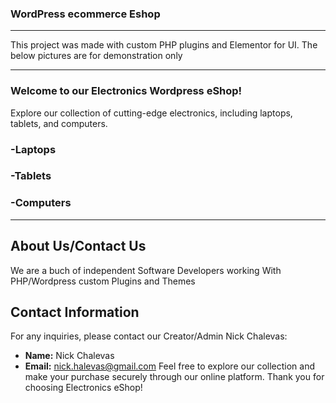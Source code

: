 ### WordPress ecommerce Eshop
------------------------------------------------------------------------
This  project was made with custom PHP plugins  and Elementor for UI. The below pictures are for demonstration only

------------------------------------------------------------------------
### Welcome to our Electronics Wordpress eShop!

Explore our collection of cutting-edge electronics, including laptops, tablets, and computers.

### -Laptops

### -Tablets

### -Computers

-----------------------------------------------------------------------
 
## About Us/Contact Us

We are a buch of independent Software Developers working With PHP/Wordpress custom Plugins and Themes

## Contact Information

For any inquiries, please contact our Creator/Admin Nick Chalevas:

- **Name:** Nick Chalevas
- **Email:** nick.halevas@gmail.com
Feel free to explore our collection and make your purchase securely through our online platform. Thank you for choosing Electronics eShop!
